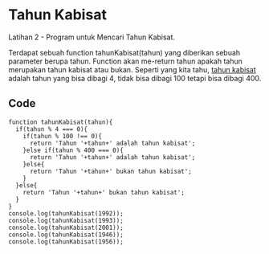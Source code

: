 # Tahun Kabisat
Latihan 2 - Program untuk Mencari Tahun Kabisat.

Terdapat sebuah function tahunKabisat(tahun) yang diberikan sebuah parameter berupa tahun. Function akan me-return tahun apakah tahun merupakan tahun kabisat atau bukan. Seperti yang kita tahu, [tahun kabisat](https://id.wikipedia.org/wiki/Tahun_kabisat) adalah tahun yang bisa dibagi 4, tidak bisa dibagi 100 tetapi bisa dibagi 400.

## Code

```
function tahunKabisat(tahun){
  if(tahun % 4 === 0){
    if(tahun % 100 !== 0){
      return 'Tahun '+tahun+' adalah tahun kabisat';
    }else if(tahun % 400 === 0){
      return 'Tahun '+tahun+' adalah tahun kabisat';
    }else{
      return 'Tahun '+tahun+' bukan tahun kabisat';
    }
  }else{
    return 'Tahun '+tahun+' bukan tahun kabisat';
  }
}
console.log(tahunKabisat(1992));
console.log(tahunKabisat(1993));
console.log(tahunKabisat(2001));
console.log(tahunKabisat(1946));
console.log(tahunKabisat(1956));

```
